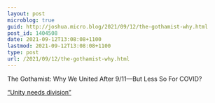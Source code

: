 ```yaml
---
layout: post
microblog: true
guid: http://joshua.micro.blog/2021/09/12/the-gothamist-why.html
post_id: 1404508
date: 2021-09-12T13:08:08+1100
lastmod: 2021-09-12T13:08:08+1100
type: post
url: /2021/09/12/the-gothamist-why.html
---
```

The Gothamist: Why We United After 9/11—But Less So For COVID?

[“Unity needs division”](https://gothamist.com/news/why-we-united-after-911but-less-so-for-covid)
